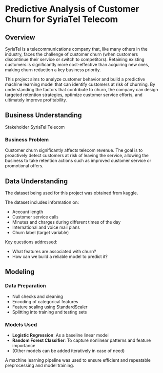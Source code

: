 #  Predictive Analysis of Customer Churn for SyriaTel Telecom
## Overview
SyriaTel is a telecommunications company that, like many others in the industry, faces the challenge of customer churn (when customers discontinue their service or switch to competitors). Retaining existing customers is significantly more cost-effective than acquiring new ones, making churn reduction a key business priority.

This project aims to analyze customer behavior and build a predictive machine learning model that can identify customers at risk of churning. By understanding the factors that contribute to churn, the company can design targeted retention strategies, optimize customer service efforts, and ultimately improve profitability.

## Business Understanding
Stakeholder
SyriaTel Telecom

### Business Problem
Customer churn significantly affects telecom revenue. The goal is to proactively detect customers at risk of leaving the service, allowing the business to take retention actions such as improved customer service or promotional offers.


## Data Understanding
The dataset being used for this project was obtained from kaggle.

The dataset includes information on:
- Account length
- Customer service calls
- Minutes and charges during different times of the day
- International and voice mail plans
- Churn label (target variable)

Key questions addressed:
- What features are associated with churn?
- How can we build a reliable model to predict it?


##  Modeling

### Data Preparation
- Null checks and cleaning
- Encoding of categorical features
- Feature scaling using StandardScaler
- Splitting into training and testing sets

### Models Used
- **Logistic Regression**: As a baseline linear model
- **Random Forest Classifier**: To capture nonlinear patterns and feature importance
- (Other models can be added iteratively in case of need)

A machine learning pipeline was used to ensure efficient and repeatable preprocessing and model training.

